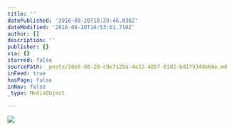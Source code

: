 ```yaml
---
title: ''
datePublished: '2016-08-20T18:20:46.038Z'
dateModified: '2016-08-20T16:53:01.710Z'
author: []
description: ''
publisher: {}
via: {}
starred: false
sourcePath: _posts/2016-08-20-c9e7125a-4a32-4857-81d2-bd17934de68e.md
inFeed: true
hasPage: false
inNav: false
_type: MediaObject

---
```

![](https://the-grid-user-content.s3-us-west-2.amazonaws.com/b5706120-06db-4689-9d55-711a78649535.jpg)